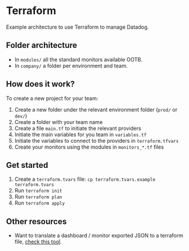 # Terraform

Example architecture to use Terraform to manage Datadog.

## Folder architecture

- In `modules/` all the standard monitors available OOTB.
- In `company/` a folder per environment and team.

## How does it work?

To create a new project for your team:

1. Create a new folder under the relevant environment folder (`prod/` or `dev/`)
2. Create a folder with your team name
3. Create a file `main.tf` to initiate the relevant providers
4. Initiate the main variables for you team in `variables.tf`
5. Initiate the variables to connect to the providers in `terraform.tfvars`
6. Create your monitors using the modules in `monitors_*.tf` files

## Get started

1. Create a `terraform.tvars` file: `cp terraform.tvars.example terraform.tvars`
2. Run `terraform init`
3. Run `terraform plan`
4. Run `terraform apply`

## Other resources

- Want to translate a dashboard / monitor exported JSON to a terraform file, [check this tool](https://github.com/laurmurclar/datadog-to-terraform).
